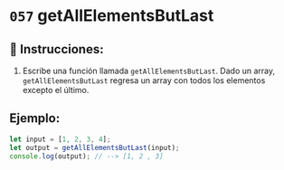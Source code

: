 # `057` getAllElementsButLast

## 📝 Instrucciones:

1. Escribe una función llamada `getAllElementsButLast`. Dado un array, `getAllElementsButLast` regresa un array con todos los elementos excepto el último.

## Ejemplo:

```Javascript
let input = [1, 2, 3, 4];
let output = getAllElementsButLast(input);
console.log(output); // --> [1, 2 , 3]
```